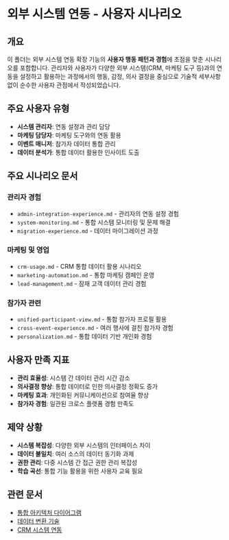 # 외부 시스템 연동 - 사용자 시나리오

## 개요

이 폴더는 외부 시스템 연동 확장 기능의 **사용자 행동 패턴과 경험**에 초점을 맞춘 시나리오를 포함합니다. 관리자와 사용자가 다양한 외부 시스템(CRM, 마케팅 도구 등)과의 연동을 설정하고 활용하는 과정에서의 행동, 감정, 의사 결정을 중심으로 기술적 세부사항 없이 순수한 사용자 관점에서 작성되었습니다.

## 주요 사용자 유형

- **시스템 관리자**: 연동 설정과 관리 담당
- **마케팅 담당자**: 마케팅 도구와의 연동 활용
- **이벤트 매니저**: 참가자 데이터 통합 관리
- **데이터 분석가**: 통합 데이터 활용한 인사이트 도출

## 주요 시나리오 문서

### 관리자 경험
- `admin-integration-experience.md` - 관리자의 연동 설정 경험
- `system-monitoring.md` - 통합 시스템 모니터링 및 문제 해결
- `migration-experience.md` - 데이터 마이그레이션 과정

### 마케팅 및 영업
- `crm-usage.md` - CRM 통합 데이터 활용 시나리오
- `marketing-automation.md` - 통합 마케팅 캠페인 운영
- `lead-management.md` - 잠재 고객 데이터 관리 경험

### 참가자 관련
- `unified-participant-view.md` - 통합 참가자 프로필 활용
- `cross-event-experience.md` - 여러 행사에 걸친 참가자 경험
- `personalization.md` - 통합 데이터 기반 개인화 경험

## 사용자 만족 지표

- **관리 효율성**: 시스템 간 데이터 관리 시간 감소
- **의사결정 향상**: 통합 데이터로 인한 의사결정 정확도 증가
- **마케팅 효과**: 개인화된 커뮤니케이션으로 참여율 향상
- **참가자 경험**: 일관된 크로스 플랫폼 경험 만족도

## 제약 상황

- **시스템 복잡성**: 다양한 외부 시스템의 인터페이스 차이
- **데이터 불일치**: 여러 소스의 데이터 동기화 과제
- **권한 관리**: 다중 시스템 간 접근 권한 관리 복잡성
- **학습 곡선**: 통합 기능 활용을 위한 사용자 교육 필요

## 관련 문서

- [통합 아키텍처 다이어그램](../mermaid-diagrams.md)
- [데이터 변환 기술](../system-scenarios/data-transformation.md)
- [CRM 시스템 연동](../system-scenarios/crm-integration.md)
